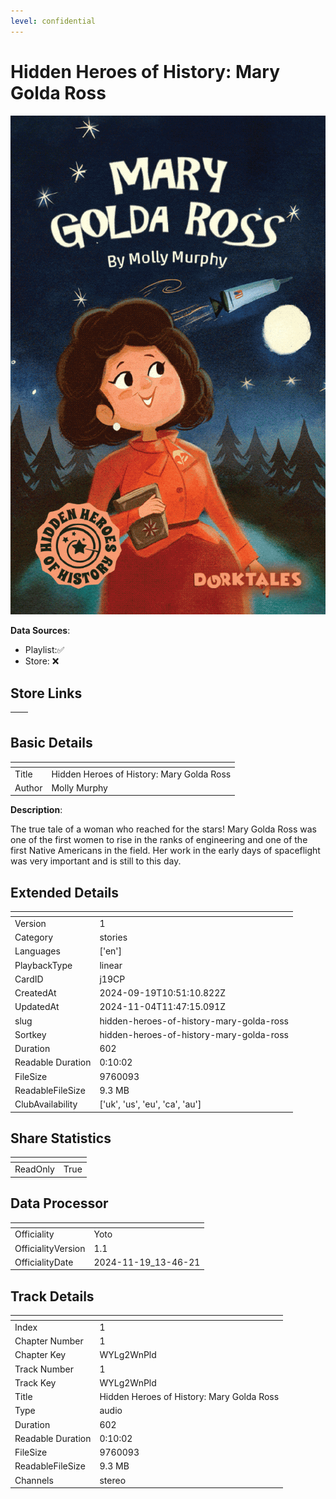 ```yaml
---
level: confidential
---
```

# Hidden Heroes of History: Mary Golda Ross

![card_[j19CP].png](../../img/cards/card_[j19CP].png)

**Data Sources**: 

- Playlist:✅
- Store: ❌


## Store Links

| <!-- --> | <!-- --> |
| - | - |


## Basic Details

| <!-- --> | <!-- --> |
| - | - |
| Title | Hidden Heroes of History: Mary Golda Ross |
| Author | Molly Murphy |

**Description**:

The true tale of a woman who reached for the stars! Mary Golda Ross was one of the first women to rise in the ranks of engineering and one of the first Native Americans in the field. Her work in the early days of spaceflight was very important and is still to this day.


## Extended Details

| <!-- --> | <!-- --> |
| - | - |
| Version | 1 |
| Category | stories |
| Languages | ['en'] |
| PlaybackType | linear |
| CardID | j19CP |
| CreatedAt | 2024-09-19T10:51:10.822Z |
| UpdatedAt | 2024-11-04T11:47:15.091Z |
| slug | hidden-heroes-of-history-mary-golda-ross |
| Sortkey | hidden-heroes-of-history-mary-golda-ross |
| Duration | 602 |
| Readable Duration | 0:10:02 |
| FileSize | 9760093 |
| ReadableFileSize | 9.3 MB |
| ClubAvailability | ['uk', 'us', 'eu', 'ca', 'au'] |


## Share Statistics

| <!-- --> | <!-- --> |
| - | - |
| ReadOnly | True |


## Data Processor

| <!-- --> | <!-- --> |
| - | - |
| Officiality | Yoto
| OfficialityVersion | 1.1
| OfficialityDate | 2024-11-19_13-46-21


## Track Details

| <!-- --> | <!-- --> |
| - | - |
| Index | 1 |
| Chapter Number | 1 |
| Chapter Key | WYLg2WnPld |
| Track Number | 1 |
| Track Key | WYLg2WnPld |
| Title | Hidden Heroes of History: Mary Golda Ross |
| Type | audio |
| Duration | 602 |
| Readable Duration | 0:10:02 |
| FileSize | 9760093 |
| ReadableFileSize | 9.3 MB |
| Channels | stereo |

